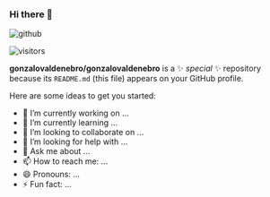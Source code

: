 ### Hi there 👋

![github](https://img.shields.io/badge/GitHub-000000?style=for-the-badge&logo=GitHub&logoColor=white)

![visitors](https://visitor-badge.glitch.me/badge?page_id=page.id)



**gonzalovaldenebro/gonzalovaldenebro** is a ✨ _special_ ✨ repository because its `README.md` (this file) appears on your GitHub profile.

Here are some ideas to get you started:

- 🔭 I’m currently working on ...
- 🌱 I’m currently learning ...
- 👯 I’m looking to collaborate on ...
- 🤔 I’m looking for help with ...
- 💬 Ask me about ...
- 📫 How to reach me: ...
- 😄 Pronouns: ...
- ⚡ Fun fact: ...

